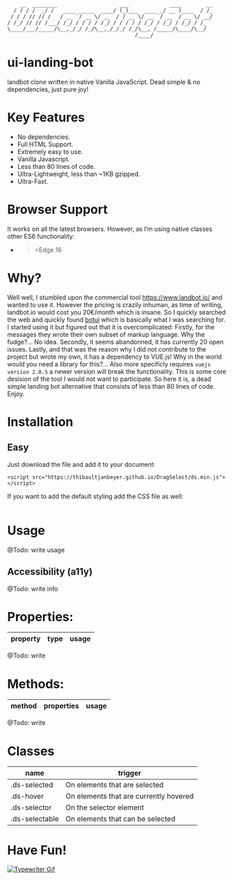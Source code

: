 ```
    __  ________                    ___             ____        __ 
  / / / /  _/ /   ____ _____  ____/ (_)___  ____ _/ __ )____  / /_
 / / / // // /   / __ `/ __ \/ __  / / __ \/ __ `/ __  / __ \/ __/
/ /_/ // // /___/ /_/ / / / / /_/ / / / / / /_/ / /_/ / /_/ / /_  
\____/___/_____/\__,_/_/ /_/\__,_/_/_/ /_/\__, /_____/\____/\__/  
                                         /____/                   

```
# ui-landing-bot

landbot clone written in native Vanilla JavaScript. Dead simple &amp; no dependencies, just pure joy!

# Key Features

- No dependencies.
- Full HTML Support.
- Extremely easy to use.
- Vanilla Javascript.
- Less than 80 lines of code.
- Ultra-Lightweight, less than ~1KB gzipped.
- Ultra-Fast.

# Browser Support

It works on all the latest browsers. However, as I’m using native classes other ES6 functionality:  
- >=Edge 16 

# Why?

Well well, I stumbled upon the commercial tool https://www.landbot.io/ and wanted to use it. However the pricing is crazily inhuman, as time of writing, landbot.io would cost you 20€/month which is insane. So I quickly searched the web and quickly found [botui](https://github.com/botui/botui) which is basically what I was searching for. I started using it but figured out that it is overcomplicated: Firstly, for the messages they wrote their own subset of markup language. Why the fudge?… No idea. Secondly, it seems abandonned, it has currently 20 open issues. Lastly, and that was the reason why I did not contribute to the project but wrote my own, it has a dependency to VUE.js! Why in the world would you need a library for this?… Also more specificly requires `vuejs version 2.0.5` a newer version will break the functionality. This is some core desision of the tool I would not want to participate. So here it is, a dead simple landing bot alternative that consists of less than 80 lines of code. Enjoy.

# Installation

## Easy

Just download the file and add it to your document:
```
<script src="https://thibaultjanbeyer.github.io/DragSelect/ds.min.js"></script>
```
If you want to add the default styling add the CSS file as well:
```

```

# Usage

@Todo: write usage

## Accessibility (a11y)

@Todo: write info

# Properties:
| property | type | usage |
|--- |--- |--- |
@Todo: write

# Methods:
| method | properties | usage |
|--- |--- |--- |
@Todo: write

# Classes
| name | trigger |
|--- |--- |
|.ds-selected |On elements that are selected
|.ds-hover |On elements that are currently hovered
|.ds-selector |On the selector element
|.ds-selectable |On elements that can be selected

# Have Fun!

[![Typewriter Gif](https://thibaultjanbeyer.github.io/DragSelect/typewriter.gif)](http://thibaultjanbeyer.com/)
